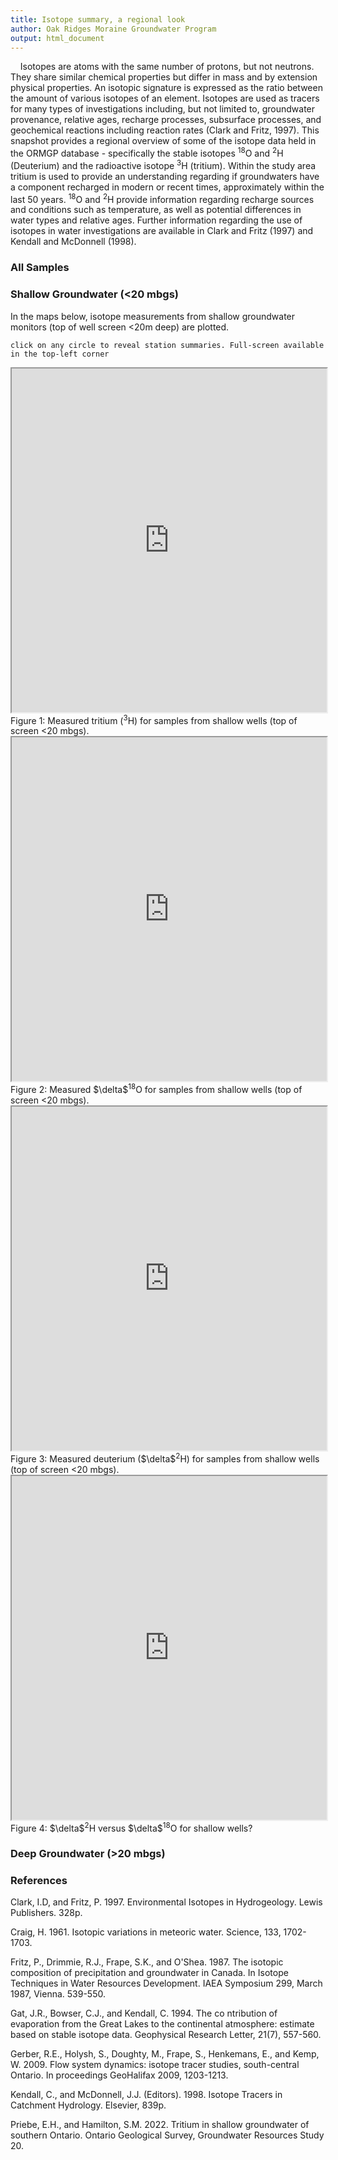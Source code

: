 ```yaml
---
title: Isotope summary, a regional look
author: Oak Ridges Moraine Groundwater Program
output: html_document
---
```


&nbsp;&nbsp;&nbsp;&nbsp;Isotopes are atoms with the same number of protons, but not neutrons. They share similar chemical properties but differ in mass and by extension physical properties. An isotopic signature is expressed as the ratio between the amount of various isotopes of an element. Isotopes are used as tracers for many types of investigations including, but not limited to, groundwater provenance, relative ages, recharge processes, subsurface processes, and geochemical reactions including reaction rates (Clark and Fritz, 1997). This snapshot provides a regional overview of some of the isotope data held in the ORMGP database - specifically the stable isotopes <sup>18</sup>O and <sup>2</sup>H (Deuterium) and the radioactive isotope <sup>3</sup>H (tritium). Within the study area tritium is used to provide an understanding regarding if groundwaters have a component recharged in modern or recent times, approximately within the last 50 years. <sup>18</sup>O and <sup>2</sup>H provide information regarding recharge sources and conditions such as temperature, as well as potential differences in water types and relative ages. Further information regarding the use of isotopes in water investigations are available in Clark and Fritz (1997) and Kendall and McDonnell (1998).

### All Samples


### Shallow Groundwater (<20 mbgs)
In the maps below, isotope measurements from shallow groundwater monitors (top of well screen <20m deep) are plotted.


`click on any circle to reveal station summaries. Full-screen available in the top-left corner`

<iframe src="https://golang.oakridgeswater.ca/pages/chem-tritium-map.html" width="100%" height="550" scrolling="no" allowfullscreen></iframe>
<br>
Figure 1: Measured tritium (<sup>3</sup>H) for samples from shallow wells (top of screen <20 mbgs).

<iframe src="https://golang.oakridgeswater.ca/pages/chem-dO18-map.html" width="100%" height="550" scrolling="no" allowfullscreen></iframe>
<br>
Figure 2: Measured $\delta$<sup>18</sup>O for samples from shallow wells (top of screen <20 mbgs).

<iframe src="https://golang.oakridgeswater.ca/pages/chem-deuterium-map.html" width="100%" height="550" scrolling="no" allowfullscreen></iframe>
<br>
Figure 3: Measured deuterium ($\delta$<sup>2</sup>H) for samples from shallow wells (top of screen <20 mbgs).

<iframe src="https://golang.oakridgeswater.ca/pages/chem-isotope-delplot.html" width="100%" height="550" scrolling="no" allowfullscreen></iframe>
<br>
Figure 4: $\delta$<sup>2</sup>H versus $\delta$<sup>18</sup>O for shallow wells?


### Deep Groundwater (>20 mbgs)


### References

Clark, I.D, and Fritz, P. 1997. Environmental Isotopes in Hydrogeology. Lewis Publishers. 328p.

Craig, H. 1961. Isotopic variations in meteoric water. Science, 133, 1702-1703.

Fritz, P., Drimmie, R.J., Frape, S.K., and O'Shea. 1987. The isotopic composition of precipitation and groundwater in Canada. In Isotope Techniques in Water Resources Development. IAEA Symposium 299, March 1987, Vienna. 539-550.

Gat, J.R., Bowser, C.J., and Kendall, C. 1994. The co ntribution of evaporation from the Great Lakes to the continental atmosphere: estimate based on stable isotope data. Geophysical Research Letter, 21(7), 557-560.

Gerber, R.E., Holysh, S., Doughty, M., Frape, S., Henkemans, E., and Kemp, W. 2009. Flow system dynamics: isotope tracer studies, south-central Ontario. In proceedings GeoHalifax 2009, 1203-1213.

Kendall, C., and McDonnell, J.J. (Editors). 1998. Isotope Tracers in Catchment Hydrology. Elsevier, 839p.

Priebe, E.H., and Hamilton, S.M. 2022. Tritium in shallow groundwater of southern Ontario. Ontario Geological Survey, Groundwater Resources Study 20.
